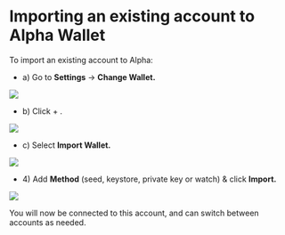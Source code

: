 # Importing an existing account to Alpha Wallet

To import an existing account to Alpha:

* a\) Go to **Settings** -&gt; **Change Wallet.**

![](../../../.gitbook/assets/alpha1.png)



* b\) Click + .

![](../../../.gitbook/assets/alpha2%20%281%29.png)

* c\) Select **Import Wallet.**

![](../../../.gitbook/assets/alpha-3.png)

* 4\) Add **Method** \(seed, keystore, private key or watch\) & click **Import.**

![](../../../.gitbook/assets/alpha-4.png)

You will now be connected to this account, and can switch between accounts as needed.

